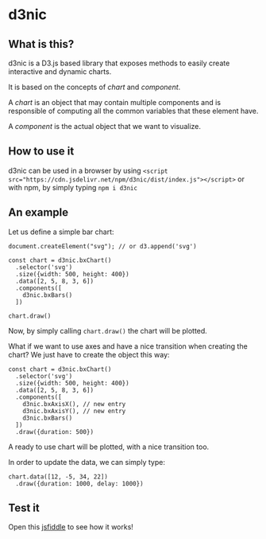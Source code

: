 # d3nic

## What is this?

d3nic is a D3.js based library that exposes methods to easily create interactive and dynamic charts.

It is based on the concepts of *chart* and *component*.

A *chart* is an object that may contain multiple components and is responsible of computing all the common variables that these element have.

A *component* is the actual object that we want to visualize.

## How to use it

d3nic can be used in a browser by using `<script src="https://cdn.jsdelivr.net/npm/d3nic/dist/index.js"></script>` or with npm, by simply typing `npm i d3nic`

## An example

Let us define a simple bar chart:

```
document.createElement("svg"); // or d3.append('svg')

const chart = d3nic.bxChart()
  .selector('svg')
  .size({width: 500, height: 400})
  .data([2, 5, 8, 3, 6])
  .components([
    d3nic.bxBars()
  ])

chart.draw()
```

Now, by simply calling `chart.draw()` the chart will be plotted.

What if we want to use axes and have a nice transition when creating the chart? We just have to create the object this way:

```
const chart = d3nic.bxChart()
  .selector('svg')
  .size({width: 500, height: 400})
  .data([2, 5, 8, 3, 6])
  .components([
    d3nic.bxAxisX(), // new entry
    d3nic.bxAxisY(), // new entry
    d3nic.bxBars()
  ])
  .draw({duration: 500})
```

A ready to use chart will be plotted, with a nice transition too.

In order to update the data, we can simply type:

```
chart.data([12, -5, 34, 22])
  .draw({duration: 1000, delay: 1000})
```

## Test it

Open this [jsfiddle](https://jsfiddle.net/2tw47dxL/44/) to see how it works!

